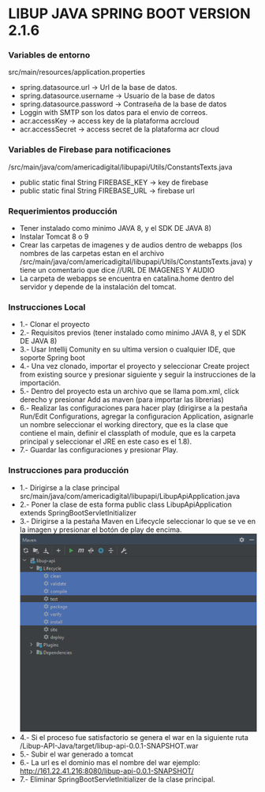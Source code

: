 # LIBUP JAVA SPRING BOOT VERSION 2.1.6

### Variables de entorno
src/main/resources/application.properties

* spring.datasource.url -> Url de la base de datos.
* spring.datasource.username -> Usuario de la base de datos
* spring.datasource.password -> Contraseña de la base de datos
* Loggin with SMTP son los datos para el envio de correos.
* acr.accessKey -> access key de la plataforma acrcloud
* acr.accessSecret -> access secret de la plataforma acr cloud

### Variables de Firebase para notificaciones
/src/main/java/com/americadigital/libupapi/Utils/ConstantsTexts.java

* public static final String FIREBASE_KEY -> key de firebase
* public static final String FIREBASE_URL -> firebase url

### Requerimientos producción

* Tener instalado como minimo JAVA 8, y el SDK DE JAVA 8)
* Instalar Tomcat 8 o 9
* Crear las carpetas de imagenes y de audios dentro de webapps (los nombres de las carpetas estan en el archivo /src/main/java/com/americadigital/libupapi/Utils/ConstantsTexts.java) y tiene un comentario que dice //URL DE IMAGENES Y AUDIO
* La carpeta de webapps se encuentra en catalina.home dentro del servidor y depende de la instalación del tomcat.


### Instrucciones Local

* 1.- Clonar el proyecto
* 2.- Requisitos previos (tener instalado como minimo JAVA 8, y el SDK DE JAVA 8)
* 3.- Usar Intellij Comunity en su ultima version o cualquier IDE, que soporte Spring boot
* 4.- Una vez clonado, importar el proyecto y seleccionar Create project from existing source y presionar siguiente y seguir la instrucciones de la importación.
* 5.- Dentro del proyecto esta un archivo que se llama pom.xml, click derecho y presionar Add as maven (para importar las librerias)
* 6.- Realizar las configuraciones para hacer play (dirigirse a la pestaña Run/Edit Configurations, agregar la configuracion Application, asignarle un nombre seleccionar el working directory, que es la clase que contiene el main, definir el classplath of module, que es la carpeta principal y seleccionar el JRE en este caso es el 1.8).
* 7.- Guardar las configuraciones y presionar Play.

### Instrucciones para producción
* 1.- Dirigirse a la clase principal src/main/java/com/americadigital/libupapi/LibupApiApplication.java
* 2.- Poner la clase de esta forma public class LibupApiApplication  extends SpringBootServletInitializer
* 3.- Dirigirse a la pestaña Maven en Lifecycle seleccionar lo que se ve en la imagen y presionar el botón de play de encima. 
  ![img.png](img.png)
* 4.- Si el proceso fue satisfactorio se genera el war en la siguiente ruta /Libup-API-Java/target/libup-api-0.0.1-SNAPSHOT.war
* 5.- Subir el war generado a tomcat
* 6.- La url es el dominio mas el nombre del war ejemplo: http://161.22.41.216:8080/libup-api-0.0.1-SNAPSHOT/
* 7.- Eliminar SpringBootServletInitializer de la clase principal. 